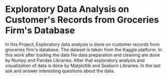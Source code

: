 # Exploratory Data Analysis on Customer's Records from Groceries Firm's Database
In this Project, Exploratory data analysis is done on customer records from groceries firm's database. The dataset is taken from the Kaggle platform. In this work after loading the data file data preparation and cleaning are done by Numpy and Pandas Libraries. After that exploratory analysis and visualization of data is done by Matplotlib and Seaborn Libraries. In the last ask and answer interesting questions about the data.
